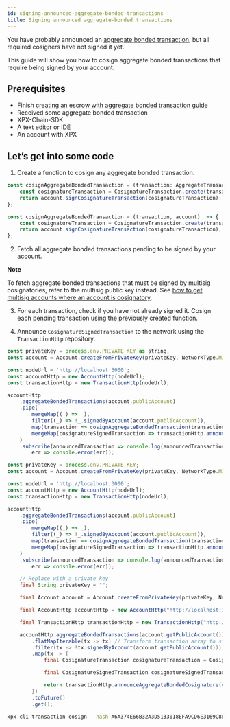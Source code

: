 ```yaml
---
id: signing-announced-aggregate-bonded-transactions
title: Signing announced aggregate-bonded transactions
---
```

You have probably announced an [aggregate bonded transaction](../../built-in-features/aggregate-transaction.md#examples), but all required cosigners have not signed it yet.

This guide will show you how to cosign aggregate bonded transactions that require being signed by your account.

## Prerequisites

- Finish [creating an escrow with aggregate bonded transaction guide](https://bcdocs.xpxsirius.io/guides/transaction/creating-an-escrow-with-aggregate-bonded-transaction.html)
- Received some aggregate bonded transaction
- XPX-Chain-SDK
- A text editor or IDE
- An account with XPX

## Let’s get into some code

1. Create a function to cosign any aggregate bonded transaction.

<!--DOCUSAURUS_CODE_TABS-->
<!--TypeScript-->
```ts
const cosignAggregateBondedTransaction = (transaction: AggregateTransaction, account: Account): CosignatureSignedTransaction => {
    const cosignatureTransaction = CosignatureTransaction.create(transaction);
    return account.signCosignatureTransaction(cosignatureTransaction);
};
```

<!--JavaScript-->
```js
const cosignAggregateBondedTransaction = (transaction, account)  => {
    const cosignatureTransaction = CosignatureTransaction.create(transaction);
    return account.signCosignatureTransaction(cosignatureTransaction);
};
```

<!--END_DOCUSAURUS_CODE_TABS-->

2. Fetch all aggregate bonded transactions pending to be signed by your account.

<div class=info>

**Note**

To fetch aggregate bonded transactions that must be signed by multisig cosignatories, refer to the multisig public key instead. See [how to get multisig accounts where an account is cosignatory](../multisig-account/converting-an-account-to-multisig.md#guide-get-multisig-account-info).

</div>

3. For each transaction, check if you have not already signed it. Cosign each pending transaction using the previously created function.

4. Announce `CosignatureSignedTransaction` to the network using the `TransactionHttp` repository.

<!--DOCUSAURUS_CODE_TABS-->
<!--TypeScript-->
```js
const privateKey = process.env.PRIVATE_KEY as string;
const account = Account.createFromPrivateKey(privateKey, NetworkType.MIJIN_TEST);

const nodeUrl = 'http://localhost:3000';
const accountHttp = new AccountHttp(nodeUrl);
const transactionHttp = new TransactionHttp(nodeUrl);

accountHttp
    .aggregateBondedTransactions(account.publicAccount)
    .pipe(
        mergeMap((_) => _),
        filter((_) => !_.signedByAccount(account.publicAccount)),
        map(transaction => cosignAggregateBondedTransaction(transaction, account)),
        mergeMap(cosignatureSignedTransaction => transactionHttp.announceAggregateBondedCosignature(cosignatureSignedTransaction))
    )
    .subscribe(announcedTransaction => console.log(announcedTransaction),
        err => console.error(err));
```

<!--JavaScript-->
```js
const privateKey = process.env.PRIVATE_KEY;
const account = Account.createFromPrivateKey(privateKey, NetworkType.MIJIN_TEST);

const nodeUrl = 'http://localhost:3000';
const accountHttp = new AccountHttp(nodeUrl);
const transactionHttp = new TransactionHttp(nodeUrl);

accountHttp
    .aggregateBondedTransactions(account.publicAccount)
    .pipe(
        mergeMap((_) => _),
        filter((_) => !_.signedByAccount(account.publicAccount)),
        map(transaction => cosignAggregateBondedTransaction(transaction, account)),
        mergeMap(cosignatureSignedTransaction => transactionHttp.announceAggregateBondedCosignature(cosignatureSignedTransaction))
    )
    .subscribe(announcedTransaction => console.log(announcedTransaction),
        err => console.error(err));
```

<!--Java-->
```java
    // Replace with a private key
    final String privateKey = "";

    final Account account = Account.createFromPrivateKey(privateKey, NetworkType.MIJIN_TEST);

    final AccountHttp accountHttp = new AccountHttp("http://localhost:3000");

    final TransactionHttp transactionHttp = new TransactionHttp("http://localhost:3000");

    accountHttp.aggregateBondedTransactions(account.getPublicAccount())
        .flatMapIterable(tx -> tx) // Transform transaction array to single transactions to process them
        .filter(tx -> !tx.signedByAccount(account.getPublicAccount()))
        .map(tx -> {
            final CosignatureTransaction cosignatureTransaction = CosignatureTransaction.create(tx);

            final CosignatureSignedTransaction cosignatureSignedTransaction = account.signCosignatureTransaction(cosignatureTransaction);

            return transactionHttp.announceAggregateBondedCosignature(cosignatureSignedTransaction).toFuture().get();
        })
        .toFuture()
        .get();
```

<!--Bash-->
```sh
xpx-cli transaction cosign --hash A6A374E66B32A3D5133018EFA9CD6E3169C8EEA339F7CCBE29C47D07086E068C
```

<!--END_DOCUSAURUS_CODE_TABS-->
